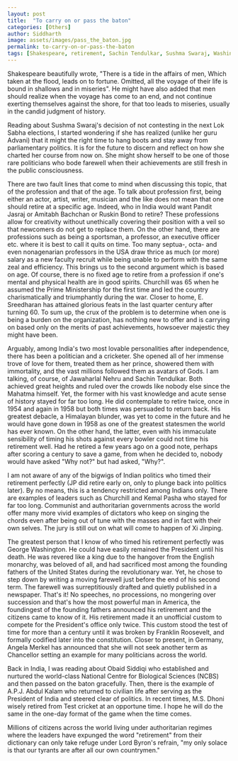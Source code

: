 ```yaml
---
layout: post
title:  "To carry on or pass the baton"
categories: [Others]
author: Siddharth
image: assets/images/pass_the_baton.jpg
permalink: to-carry-on-or-pass-the-baton
tags: [Shakespeare, retirement, Sachin Tendulkar, Sushma Swaraj, Washington, featured]
---
```

Shakespeare beautifully wrote, "There is a tide in the affairs of men, Which taken at the flood, leads on to fortune. Omitted, all the voyage of their life is bound in shallows and in miseries". He might have also added that men should realize when the voyage has come to an end, and not continue exerting themselves against the shore, for that too leads to miseries, usually in the candid judgment of history.

Reading about Sushma Swaraj's decision of not contesting in the next Lok Sabha elections, I started wondering if she has realized (unlike her guru Advani) that it might the right time to hang boots and stay away from parliamentary politics. It is for the future to discern and reflect on how she charted her course from now on. She might show herself to be one of those rare politicians who bode farewell when their achievements are still fresh in the public consciousness.

There are two fault lines that come to mind when discussing this topic, that of the profession and that of the age. To talk about profession first, being either an actor, artist, writer, musician and the like does not mean that one should retire at a specific age. Indeed, who in India would want Pandit Jasraj or Amitabh Bachchan or Ruskin Bond to retire? These professions allow for creativity without unethically covering their position with a veil so that newcomers do not get to replace them. On the other hand, there are professions such as being a sportsman, a professor, an executive officer etc. where it is best to call it quits on time. Too many septua-, octa- and even nonagenarian professors in the USA draw thrice as much (or more) salary as a new faculty recruit while being unable to perform with the same zeal and efficiency. This brings us to the second argument which is based on age. Of course, there is no fixed age to retire from a profession if one's mental and physical health are in good spirits. Churchill was 65 when he assumed the Prime Ministership for the first time and led the country charismatically and triumphantly during the war. Closer to home, E. Sreedharan has attained glorious feats in the last quarter century after turning 60. To sum up, the crux of the problem is to determine when one is being a burden on the organization, has nothing new to offer and is carrying on based only on the merits of past achievements, howsoever majestic they might have been.

Arguably, among India's two most lovable personalities after independence, there has been a politician and a cricketer. She opened all of her immense trove of love for them, treated them as her prince, showered them with immortality, and the vast millions followed them as avatars of Gods. I am talking, of course, of Jawaharlal Nehru and Sachin Tendulkar. Both achieved great heights and ruled over the crowds like nobody else since the Mahatma himself. Yet, the former with his vast knowledge and acute sense of history stayed for far too long. He did contemplate to retire twice, once in 1954 and again in 1958 but both times was persuaded to return back. His greatest debacle, a Himalayan blunder, was yet to come in the future and he would have gone down in 1958 as one of the greatest statesmen the world has ever known. On the other hand, the latter, even with his immaculate sensibility of timing his shots against every bowler could not time his retirement well. Had he retired a few years ago on a good note, perhaps after scoring a century to save a game, from when he decided to, nobody would have asked "Why not?" but had asked, "Why?".

I am not aware of any of the bigwigs of Indian politics who timed their retirement perfectly (JP did retire early on, only to plunge back into politics later). By no means, this is a tendency restricted among Indians only. There are examples of leaders such as Churchill and Kemal Pasha who stayed for far too long. Communist and authoritarian governments across the world offer many more vivid examples of dictators who keep on singing the chords even after being out of tune with the masses and in fact with their own selves. The jury is still out on what will come to happen of Xi Jinping.

The greatest person that I know of who timed his retirement perfectly was George Washington. He could have easily remained the President until his death. He was revered like a king due to the hangover from the English monarchy, was beloved of all, and had sacrificed most among the founding fathers of the United States during the revolutionary war. Yet, he chose to step down by writing a moving farewell just before the end of his second term. The farewell was surreptitiously drafted and quietly published in a newspaper. That's it! No speeches, no processions, no mongering over succession and that's how the most powerful man in America, the foundingest of the founding fathers announced his retirement and the citizens came to know of it. His retirement made it an unofficial custom to compete for the President's office only twice. This custom stood the test of time for more than a century until it was broken by Franklin Roosevelt, and formally codified later into the constitution. Closer to present, in Germany, Angela Merkel has announced that she will not seek another term as Chancellor setting an example for many politicians across the world.

Back in India, I was reading about Obaid Siddiqi who established and nurtured the world-class National Centre for Biological Sciences (NCBS) and then passed on the baton gracefully. Then, there is the example of A.P.J. Abdul Kalam who returned to civilian life after serving as the President of India and steered clear of politics. In recent times, M.S. Dhoni wisely retired from Test cricket at an opportune time. I hope he will do the same in the one-day format of the game when the time comes.

Millions of citizens across the world living under authoritarian regimes where the leaders have expunged the word "retirement" from their dictionary can only take refuge under Lord Byron's refrain, "my only solace is that our tyrants are after all our own countrymen."